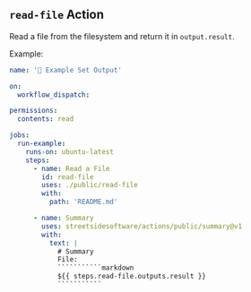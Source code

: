 ## `read-file` Action

Read a file from the filesystem and return it in `output.result`.

Example:

<!--- @@inject: ../../.github/workflows/example-read-file.yaml --->

````````````yaml
name: '📗 Example Set Output'

on:
  workflow_dispatch:

permissions:
  contents: read

jobs:
  run-example:
    runs-on: ubuntu-latest
    steps:
      - name: Read a File
        id: read-file
        uses: ./public/read-file
        with:
          path: 'README.md'

      - name: Summary
        uses: streetsidesoftware/actions/public/summary@v1
        with:
          text: |
            # Summary
            File:
            ```````````markdown
            ${{ steps.read-file.outputs.result }}
            ```````````
````````````

<!--- @@inject-end: ../../.github/workflows/example-read-file.yaml --->
